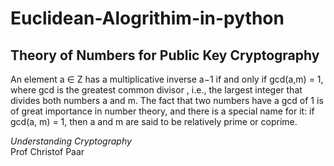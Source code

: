 # **Euclidean-Alogrithim-in-python**
## **Theory of Numbers for Public Key Cryptography** ###

An element a ∈ Z has a multiplicative inverse a−1 if and only if gcd(a,m) = 1, where gcd is the greatest common divisor , i.e., the largest integer that divides both numbers a and m. The fact that two numbers have a gcd of 1 is of great importance in number theory, and there is a special name for it: if gcd(a, m) = 1, then a and m are said to be relatively prime or coprime. 

*Understanding Cryptography*  
Prof Christof Paar 